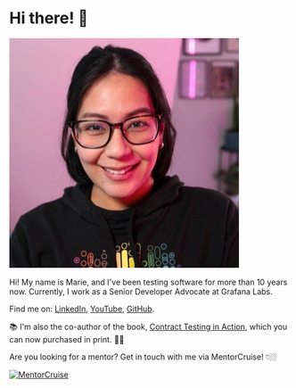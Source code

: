 # Hi there! 👋

<img class="avatar" src="images/marie_cruz.jpg" alt="Marie Cruz headshot">

Hi! My name is Marie, and I've been testing software for more than 10 years now. Currently, I work as a Senior Developer Advocate at Grafana Labs. 

Find me on: [LinkedIn](https://www.linkedin.com/in/mariedesireecruz/), [YouTube](https://www.youtube.com/@TestingwithMarie), [GitHub](https://github.com/mdcruz).

📚 I'm also the co-author of the book, [Contract Testing in Action](https://shortener.manning.com/qOn2), which you can now purchased in print. 🙌🏻

Are you looking for a mentor? Get in touch with me via MentorCruise! 👇🏼

<a href="https://mentorcruise.com/mentor/mariecruz/">
  <img src="https://cdn.mentorcruise.com/img/banner/navy-sm.svg" width="240" alt="MentorCruise">
</a>

